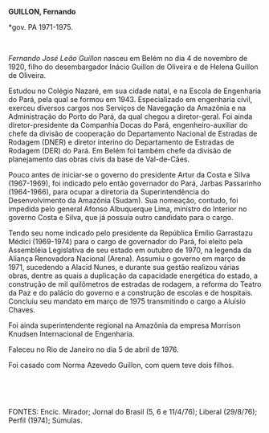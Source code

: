 **GUILLON, Fernando**

\*gov. PA 1971-1975.

 

*Fernando José Leão Guillon* nasceu em Belém no dia 4 de novembro de
1920, filho do desembargador Inácio Guillon de Oliveira e de Helena
Guillon de Oliveira.

Estudou no Colégio Nazaré, em sua cidade natal, e na Escola de
Engenharia do Pará, pela qual se formou em 1943. Especializado em
engenharia civil, exerceu diversos cargos nos Serviços de Navegação da
Amazônia e na Administração do Porto do Pará, da qual chegou a
diretor-geral. Foi ainda diretor-presidente da Companhia Docas do Pará,
engenheiro-auxiliar do chefe da divisão de cooperação do Departamento
Nacional de Estradas de Rodagem (DNER) e diretor interino do
Departamento de Estradas de Rodagem (DER) do Pará. Em Belém foi também
chefe da divisão de planejamento das obras civis da base de Val-de-Cães.

Pouco antes de iniciar-se o governo do presidente Artur da Costa e Silva
(1967-1969), foi indicado pelo então governador do Pará, Jarbas
Passarinho (1964-1966), para ocupar a diretoria da Superintendência do
Desenvolvimento da Amazônia (Sudam). Sua nomeação, contudo, foi impedida
pelo general Afonso Albuquerque Lima, ministro do Interior no governo
Costa e Silva, que já possuía outro candidato para o cargo.

Tendo seu nome indicado pelo presidente da República Emílio Garrastazu
Médici (1969-1974) para o cargo de governador do Pará, foi eleito pela
Assembléia Legislativa de seu estado em outubro de 1970, na legenda da
Aliança Renovadora Nacional (Arena). Assumiu o governo em março de 1971,
sucedendo a Alacid Nunes, e durante sua gestão realizou várias obras,
dentre as quais a duplicação da capacidade energética do estado, a
construção de mil quilômetros de estradas de rodagem, a reforma do
Teatro da Paz e do palácio do governo e a construção de escolas e de
hospitais. Concluiu seu mandato em março de 1975 transmitindo o cargo a
Aluísio Chaves.

Foi ainda superintendente regional na Amazônia da empresa Morrison
Knudsen Internacional de Engenharia.

Faleceu no Rio de Janeiro no dia 5 de abril de 1976.

Foi casado com Norma Azevedo Guillon, com quem teve dois filhos.

 

 

FONTES: Encic. Mirador; Jornal do Brasil (5, 6 e 11/4/76); Liberal
(29/8/76); Perfil (1974); Súmulas.

 
